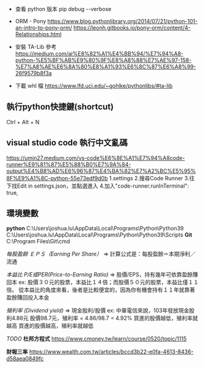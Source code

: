 - 查看 python 版本
  pip debug --verbose

* ORM - Pony
  https://www.blog.pythonlibrary.org/2014/07/21/python-101-an-intro-to-pony-orm/
  https://leonh.gitbooks.io/pony-orm/content/4-Relationships.html

* 安裝 TA-Lib 參考
  https://medium.com/ai%E8%82%A1%E4%BB%94/%E7%94%A8-python-%E5%BF%AB%E9%80%9F%E8%A8%88%E7%AE%97-158-%E7%A8%AE%E6%8A%80%E8%A1%93%E6%8C%87%E6%A8%99-26f9579b8f3a
* 下載 whl 檔
  https://www.lfd.uci.edu/~gohlke/pythonlibs/#ta-lib



## 執行python快捷鍵(shortcut)
Ctrl + Alt + N

## visual studio code 執行中文亂碼
https://umin27.medium.com/vs-code%E6%8E%A1%E7%94%A8code-runner%E9%81%87%E5%88%B0%E7%9A%84-output%E4%B8%AD%E6%96%87%E4%BA%82%E7%A2%BC%E5%95%8F%E9%A1%8C-python-55e73edf9d0b
1.settings
2.搜尋Code Runner
3.往下找Edit in settings.json，並點選進入
4.加入"code-runner.runInTerminal": true,


## 環境變數
**python**
C:\Users\joshua.lu\AppData\Local\Programs\Python\Python39\
C:\Users\joshua.lu\AppData\Local\Programs\Python\Python39\Scripts
**Git**
C:\Program Files\Git\cmd

*每股盈餘 ＥＰＳ（Earning Per Share）*
=> 計算公式是：每股盈餘＝本期淨利／流通

*本益比 P/E或PER(Price-to-Earning Ratio)*
=> 股價/EPS，持有幾年可依靠盈餘賺回本
ex: 股價３０元的股票，本益比１４倍；而股價５０元的股票，本益比僅１１倍。
     從本益比的角度來看，後者是比較便宜的，因為你有機會持有１１年就靠著盈餘賺回投入本金

*殖利率 (Dividend yield)*
=> 現金股利/股價
ex: 中華電信來說，103年發放現金股利4.86元 股價98.7元，殖利率 = 4.86/98.7 = 4.92%
買進的股價越低，殖利率就越高
買進的股價越高，殖利率就越低



*TODO*
**杜邦方程式**
https://www.cmoney.tw/learn/course/0520/topic/1115

**財報三率**
https://www.wealth.com.tw/articles/bccd3b22-e0fa-4613-8436-d58aea0849fc